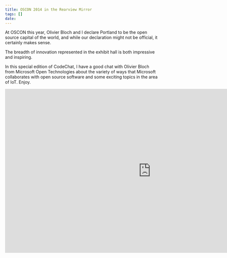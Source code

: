 ```yaml
---
title: OSCON 2014 in the Rearview Mirror
tags: []
date: 
---
```


At OSCON this year, Olivier Bloch and I declare Portland to be the open source capital of the world, and while our declaration might not be official, it certainly makes sense.

The breadth of innovation represented in the exhibit hall is both impressive and inspiring.

In this special edition of CodeChat, I have a good chat with Olivier Bloch from Microsoft Open Technologies about the variety of ways that Microsoft collaborates with open source software and some exciting topics in the area of IoT. Enjoy.

<iframe src="http://channel9.msdn.com/Shows/codechat/oscon2014-olivier/player?h=540&w=960&format=html5" style="height:540px;width:960px;" allowFullScreen frameBorder="0" scrolling="no"></iframe>